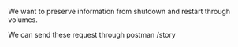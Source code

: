 We want to preserve information from shutdown and restart through volumes. 

We can send these request through postman /story 